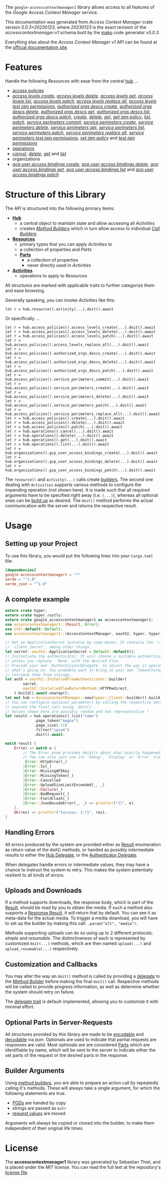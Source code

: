 <!---
DO NOT EDIT !
This file was generated automatically from 'src/generator/templates/api/README.md.mako'
DO NOT EDIT !
-->
The `google-accesscontextmanager1` library allows access to all features of the *Google Access Context Manager* service.

This documentation was generated from *Access Context Manager* crate version *5.0.3+20230123*, where *20230123* is the exact revision of the *accesscontextmanager:v1* schema built by the [mako](http://www.makotemplates.org/) code generator *v5.0.3*.

Everything else about the *Access Context Manager* *v1* API can be found at the
[official documentation site](https://cloud.google.com/access-context-manager/docs/reference/rest/).
# Features

Handle the following *Resources* with ease from the central [hub](https://docs.rs/google-accesscontextmanager1/5.0.3+20230123/google_accesscontextmanager1/AccessContextManager) ...

* [access policies](https://docs.rs/google-accesscontextmanager1/5.0.3+20230123/google_accesscontextmanager1/api::AccessPolicy)
 * [*access levels create*](https://docs.rs/google-accesscontextmanager1/5.0.3+20230123/google_accesscontextmanager1/api::AccessPolicyAccessLevelCreateCall), [*access levels delete*](https://docs.rs/google-accesscontextmanager1/5.0.3+20230123/google_accesscontextmanager1/api::AccessPolicyAccessLevelDeleteCall), [*access levels get*](https://docs.rs/google-accesscontextmanager1/5.0.3+20230123/google_accesscontextmanager1/api::AccessPolicyAccessLevelGetCall), [*access levels list*](https://docs.rs/google-accesscontextmanager1/5.0.3+20230123/google_accesscontextmanager1/api::AccessPolicyAccessLevelListCall), [*access levels patch*](https://docs.rs/google-accesscontextmanager1/5.0.3+20230123/google_accesscontextmanager1/api::AccessPolicyAccessLevelPatchCall), [*access levels replace all*](https://docs.rs/google-accesscontextmanager1/5.0.3+20230123/google_accesscontextmanager1/api::AccessPolicyAccessLevelReplaceAllCall), [*access levels test iam permissions*](https://docs.rs/google-accesscontextmanager1/5.0.3+20230123/google_accesscontextmanager1/api::AccessPolicyAccessLevelTestIamPermissionCall), [*authorized orgs descs create*](https://docs.rs/google-accesscontextmanager1/5.0.3+20230123/google_accesscontextmanager1/api::AccessPolicyAuthorizedOrgsDescCreateCall), [*authorized orgs descs delete*](https://docs.rs/google-accesscontextmanager1/5.0.3+20230123/google_accesscontextmanager1/api::AccessPolicyAuthorizedOrgsDescDeleteCall), [*authorized orgs descs get*](https://docs.rs/google-accesscontextmanager1/5.0.3+20230123/google_accesscontextmanager1/api::AccessPolicyAuthorizedOrgsDescGetCall), [*authorized orgs descs list*](https://docs.rs/google-accesscontextmanager1/5.0.3+20230123/google_accesscontextmanager1/api::AccessPolicyAuthorizedOrgsDescListCall), [*authorized orgs descs patch*](https://docs.rs/google-accesscontextmanager1/5.0.3+20230123/google_accesscontextmanager1/api::AccessPolicyAuthorizedOrgsDescPatchCall), [*create*](https://docs.rs/google-accesscontextmanager1/5.0.3+20230123/google_accesscontextmanager1/api::AccessPolicyCreateCall), [*delete*](https://docs.rs/google-accesscontextmanager1/5.0.3+20230123/google_accesscontextmanager1/api::AccessPolicyDeleteCall), [*get*](https://docs.rs/google-accesscontextmanager1/5.0.3+20230123/google_accesscontextmanager1/api::AccessPolicyGetCall), [*get iam policy*](https://docs.rs/google-accesscontextmanager1/5.0.3+20230123/google_accesscontextmanager1/api::AccessPolicyGetIamPolicyCall), [*list*](https://docs.rs/google-accesscontextmanager1/5.0.3+20230123/google_accesscontextmanager1/api::AccessPolicyListCall), [*patch*](https://docs.rs/google-accesscontextmanager1/5.0.3+20230123/google_accesscontextmanager1/api::AccessPolicyPatchCall), [*service perimeters commit*](https://docs.rs/google-accesscontextmanager1/5.0.3+20230123/google_accesscontextmanager1/api::AccessPolicyServicePerimeterCommitCall), [*service perimeters create*](https://docs.rs/google-accesscontextmanager1/5.0.3+20230123/google_accesscontextmanager1/api::AccessPolicyServicePerimeterCreateCall), [*service perimeters delete*](https://docs.rs/google-accesscontextmanager1/5.0.3+20230123/google_accesscontextmanager1/api::AccessPolicyServicePerimeterDeleteCall), [*service perimeters get*](https://docs.rs/google-accesscontextmanager1/5.0.3+20230123/google_accesscontextmanager1/api::AccessPolicyServicePerimeterGetCall), [*service perimeters list*](https://docs.rs/google-accesscontextmanager1/5.0.3+20230123/google_accesscontextmanager1/api::AccessPolicyServicePerimeterListCall), [*service perimeters patch*](https://docs.rs/google-accesscontextmanager1/5.0.3+20230123/google_accesscontextmanager1/api::AccessPolicyServicePerimeterPatchCall), [*service perimeters replace all*](https://docs.rs/google-accesscontextmanager1/5.0.3+20230123/google_accesscontextmanager1/api::AccessPolicyServicePerimeterReplaceAllCall), [*service perimeters test iam permissions*](https://docs.rs/google-accesscontextmanager1/5.0.3+20230123/google_accesscontextmanager1/api::AccessPolicyServicePerimeterTestIamPermissionCall), [*set iam policy*](https://docs.rs/google-accesscontextmanager1/5.0.3+20230123/google_accesscontextmanager1/api::AccessPolicySetIamPolicyCall) and [*test iam permissions*](https://docs.rs/google-accesscontextmanager1/5.0.3+20230123/google_accesscontextmanager1/api::AccessPolicyTestIamPermissionCall)
* [operations](https://docs.rs/google-accesscontextmanager1/5.0.3+20230123/google_accesscontextmanager1/api::Operation)
 * [*cancel*](https://docs.rs/google-accesscontextmanager1/5.0.3+20230123/google_accesscontextmanager1/api::OperationCancelCall), [*delete*](https://docs.rs/google-accesscontextmanager1/5.0.3+20230123/google_accesscontextmanager1/api::OperationDeleteCall), [*get*](https://docs.rs/google-accesscontextmanager1/5.0.3+20230123/google_accesscontextmanager1/api::OperationGetCall) and [*list*](https://docs.rs/google-accesscontextmanager1/5.0.3+20230123/google_accesscontextmanager1/api::OperationListCall)
* organizations
 * [*gcp user access bindings create*](https://docs.rs/google-accesscontextmanager1/5.0.3+20230123/google_accesscontextmanager1/api::OrganizationGcpUserAccessBindingCreateCall), [*gcp user access bindings delete*](https://docs.rs/google-accesscontextmanager1/5.0.3+20230123/google_accesscontextmanager1/api::OrganizationGcpUserAccessBindingDeleteCall), [*gcp user access bindings get*](https://docs.rs/google-accesscontextmanager1/5.0.3+20230123/google_accesscontextmanager1/api::OrganizationGcpUserAccessBindingGetCall), [*gcp user access bindings list*](https://docs.rs/google-accesscontextmanager1/5.0.3+20230123/google_accesscontextmanager1/api::OrganizationGcpUserAccessBindingListCall) and [*gcp user access bindings patch*](https://docs.rs/google-accesscontextmanager1/5.0.3+20230123/google_accesscontextmanager1/api::OrganizationGcpUserAccessBindingPatchCall)




# Structure of this Library

The API is structured into the following primary items:

* **[Hub](https://docs.rs/google-accesscontextmanager1/5.0.3+20230123/google_accesscontextmanager1/AccessContextManager)**
    * a central object to maintain state and allow accessing all *Activities*
    * creates [*Method Builders*](https://docs.rs/google-accesscontextmanager1/5.0.3+20230123/google_accesscontextmanager1/client::MethodsBuilder) which in turn
      allow access to individual [*Call Builders*](https://docs.rs/google-accesscontextmanager1/5.0.3+20230123/google_accesscontextmanager1/client::CallBuilder)
* **[Resources](https://docs.rs/google-accesscontextmanager1/5.0.3+20230123/google_accesscontextmanager1/client::Resource)**
    * primary types that you can apply *Activities* to
    * a collection of properties and *Parts*
    * **[Parts](https://docs.rs/google-accesscontextmanager1/5.0.3+20230123/google_accesscontextmanager1/client::Part)**
        * a collection of properties
        * never directly used in *Activities*
* **[Activities](https://docs.rs/google-accesscontextmanager1/5.0.3+20230123/google_accesscontextmanager1/client::CallBuilder)**
    * operations to apply to *Resources*

All *structures* are marked with applicable traits to further categorize them and ease browsing.

Generally speaking, you can invoke *Activities* like this:

```Rust,ignore
let r = hub.resource().activity(...).doit().await
```

Or specifically ...

```ignore
let r = hub.access_policies().access_levels_create(...).doit().await
let r = hub.access_policies().access_levels_delete(...).doit().await
let r = hub.access_policies().access_levels_patch(...).doit().await
let r = hub.access_policies().access_levels_replace_all(...).doit().await
let r = hub.access_policies().authorized_orgs_descs_create(...).doit().await
let r = hub.access_policies().authorized_orgs_descs_delete(...).doit().await
let r = hub.access_policies().authorized_orgs_descs_patch(...).doit().await
let r = hub.access_policies().service_perimeters_commit(...).doit().await
let r = hub.access_policies().service_perimeters_create(...).doit().await
let r = hub.access_policies().service_perimeters_delete(...).doit().await
let r = hub.access_policies().service_perimeters_patch(...).doit().await
let r = hub.access_policies().service_perimeters_replace_all(...).doit().await
let r = hub.access_policies().create(...).doit().await
let r = hub.access_policies().delete(...).doit().await
let r = hub.access_policies().patch(...).doit().await
let r = hub.operations().cancel(...).doit().await
let r = hub.operations().delete(...).doit().await
let r = hub.operations().get(...).doit().await
let r = hub.operations().list(...).doit().await
let r = hub.organizations().gcp_user_access_bindings_create(...).doit().await
let r = hub.organizations().gcp_user_access_bindings_delete(...).doit().await
let r = hub.organizations().gcp_user_access_bindings_patch(...).doit().await
```

The `resource()` and `activity(...)` calls create [builders][builder-pattern]. The second one dealing with `Activities`
supports various methods to configure the impending operation (not shown here). It is made such that all required arguments have to be
specified right away (i.e. `(...)`), whereas all optional ones can be [build up][builder-pattern] as desired.
The `doit()` method performs the actual communication with the server and returns the respective result.

# Usage

## Setting up your Project

To use this library, you would put the following lines into your `Cargo.toml` file:

```toml
[dependencies]
google-accesscontextmanager1 = "*"
serde = "^1.0"
serde_json = "^1.0"
```

## A complete example

```Rust
extern crate hyper;
extern crate hyper_rustls;
extern crate google_accesscontextmanager1 as accesscontextmanager1;
use accesscontextmanager1::{Result, Error};
use std::default::Default;
use accesscontextmanager1::{AccessContextManager, oauth2, hyper, hyper_rustls, chrono, FieldMask};

// Get an ApplicationSecret instance by some means. It contains the `client_id` and
// `client_secret`, among other things.
let secret: oauth2::ApplicationSecret = Default::default();
// Instantiate the authenticator. It will choose a suitable authentication flow for you,
// unless you replace  `None` with the desired Flow.
// Provide your own `AuthenticatorDelegate` to adjust the way it operates and get feedback about
// what's going on. You probably want to bring in your own `TokenStorage` to persist tokens and
// retrieve them from storage.
let auth = oauth2::InstalledFlowAuthenticator::builder(
        secret,
        oauth2::InstalledFlowReturnMethod::HTTPRedirect,
    ).build().await.unwrap();
let mut hub = AccessContextManager::new(hyper::Client::builder().build(hyper_rustls::HttpsConnectorBuilder::new().with_native_roots().https_or_http().enable_http1().build()), auth);
// You can configure optional parameters by calling the respective setters at will, and
// execute the final call using `doit()`.
// Values shown here are possibly random and not representative !
let result = hub.operations().list("name")
             .page_token("magna")
             .page_size(-11)
             .filter("ipsum")
             .doit().await;

match result {
    Err(e) => match e {
        // The Error enum provides details about what exactly happened.
        // You can also just use its `Debug`, `Display` or `Error` traits
         Error::HttpError(_)
        |Error::Io(_)
        |Error::MissingAPIKey
        |Error::MissingToken(_)
        |Error::Cancelled
        |Error::UploadSizeLimitExceeded(_, _)
        |Error::Failure(_)
        |Error::BadRequest(_)
        |Error::FieldClash(_)
        |Error::JsonDecodeError(_, _) => println!("{}", e),
    },
    Ok(res) => println!("Success: {:?}", res),
}

```
## Handling Errors

All errors produced by the system are provided either as [Result](https://docs.rs/google-accesscontextmanager1/5.0.3+20230123/google_accesscontextmanager1/client::Result) enumeration as return value of
the doit() methods, or handed as possibly intermediate results to either the
[Hub Delegate](https://docs.rs/google-accesscontextmanager1/5.0.3+20230123/google_accesscontextmanager1/client::Delegate), or the [Authenticator Delegate](https://docs.rs/yup-oauth2/*/yup_oauth2/trait.AuthenticatorDelegate.html).

When delegates handle errors or intermediate values, they may have a chance to instruct the system to retry. This
makes the system potentially resilient to all kinds of errors.

## Uploads and Downloads
If a method supports downloads, the response body, which is part of the [Result](https://docs.rs/google-accesscontextmanager1/5.0.3+20230123/google_accesscontextmanager1/client::Result), should be
read by you to obtain the media.
If such a method also supports a [Response Result](https://docs.rs/google-accesscontextmanager1/5.0.3+20230123/google_accesscontextmanager1/client::ResponseResult), it will return that by default.
You can see it as meta-data for the actual media. To trigger a media download, you will have to set up the builder by making
this call: `.param("alt", "media")`.

Methods supporting uploads can do so using up to 2 different protocols:
*simple* and *resumable*. The distinctiveness of each is represented by customized
`doit(...)` methods, which are then named `upload(...)` and `upload_resumable(...)` respectively.

## Customization and Callbacks

You may alter the way an `doit()` method is called by providing a [delegate](https://docs.rs/google-accesscontextmanager1/5.0.3+20230123/google_accesscontextmanager1/client::Delegate) to the
[Method Builder](https://docs.rs/google-accesscontextmanager1/5.0.3+20230123/google_accesscontextmanager1/client::CallBuilder) before making the final `doit()` call.
Respective methods will be called to provide progress information, as well as determine whether the system should
retry on failure.

The [delegate trait](https://docs.rs/google-accesscontextmanager1/5.0.3+20230123/google_accesscontextmanager1/client::Delegate) is default-implemented, allowing you to customize it with minimal effort.

## Optional Parts in Server-Requests

All structures provided by this library are made to be [encodable](https://docs.rs/google-accesscontextmanager1/5.0.3+20230123/google_accesscontextmanager1/client::RequestValue) and
[decodable](https://docs.rs/google-accesscontextmanager1/5.0.3+20230123/google_accesscontextmanager1/client::ResponseResult) via *json*. Optionals are used to indicate that partial requests are responses
are valid.
Most optionals are are considered [Parts](https://docs.rs/google-accesscontextmanager1/5.0.3+20230123/google_accesscontextmanager1/client::Part) which are identifiable by name, which will be sent to
the server to indicate either the set parts of the request or the desired parts in the response.

## Builder Arguments

Using [method builders](https://docs.rs/google-accesscontextmanager1/5.0.3+20230123/google_accesscontextmanager1/client::CallBuilder), you are able to prepare an action call by repeatedly calling it's methods.
These will always take a single argument, for which the following statements are true.

* [PODs][wiki-pod] are handed by copy
* strings are passed as `&str`
* [request values](https://docs.rs/google-accesscontextmanager1/5.0.3+20230123/google_accesscontextmanager1/client::RequestValue) are moved

Arguments will always be copied or cloned into the builder, to make them independent of their original life times.

[wiki-pod]: http://en.wikipedia.org/wiki/Plain_old_data_structure
[builder-pattern]: http://en.wikipedia.org/wiki/Builder_pattern
[google-go-api]: https://github.com/google/google-api-go-client

# License
The **accesscontextmanager1** library was generated by Sebastian Thiel, and is placed
under the *MIT* license.
You can read the full text at the repository's [license file][repo-license].

[repo-license]: https://github.com/Byron/google-apis-rsblob/main/LICENSE.md

